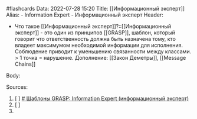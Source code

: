 #flashcards
Data: 2022-07-28 15:20
Title: [[Информационный эксперт]]
Alias:
	- Information Expert
	- Информационный эксперт
Header:
- Что такое [[Информационный эксперт]]?::[[Информационный эксперт]] - это один из принципов [[GRASP]], шаблон, который говорит что ответственность должна быть назначена тому, кто владеет максимумом необходимой информации для исполнения. Соблюдение приводит к уменьшению связанности между классами. > 1 точка = нарушение. Дополнение: [[Закон Деметры]], [[Message Chains]]
<!--SR:!2024-05-13,491,270-->

Body:




Sources:
1) [ ] [# Шаблоны GRASP: Information Expert (информационный эксперт)](https://habr.com/ru/company/otus/blog/491636/)
2) [ ] []()
3) 
